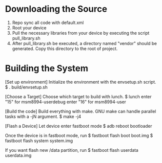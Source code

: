 # Downloading the Source
1. Repo sync all code with default.xml
2. Root your device
3. Pull the necessary libraries from your device by executing the script pull_library.sh
4. After pull_library.sh be executed, a directory  named "vendor" should be generated. Copy this directory to the root of project.

# Building the System
[Set up environment]
Initialize the environment with the envsetup.sh script.
$ . build/envsetup.sh

[Choose a Target] 
Choose which target to build with lunch.
$ lunch
    enter "15" for msm8994-userdebug
    enter "16" for msm8994-user

[Build the code]
Build everything with make. GNU make can handle parallel tasks with a -jN argument.
$ make -j4

[Flash a Device]
Let device enter fastboot mode
$ adb reboot bootloader

Once the device is in fastboot mode, run
$ fastboot flash boot boot.img
$ fastboot flash system system.img

If you want flash new /data partition, run
$ fastboot flash userdata userdata.img


